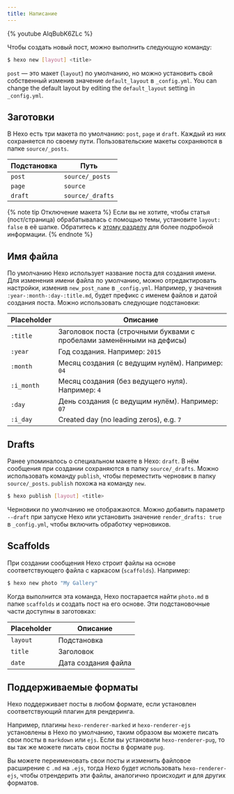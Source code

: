 ```yaml
---
title: Написание
---
```


{% youtube AIqBubK6ZLc %}

Чтобы создать новый пост, можно выполнить следующую команду:

```bash
$ hexo new [layout] <title>
```

`post` — это макет (`layout`) по умолчанию, но можно установить свой собственный изменив значение `default_layout` в `_config.yml`. You can change the default layout by editing the `default_layout` setting in `_config.yml`.

## Заготовки

В Hexo есть три макета по умолчанию: `post`, `page` и `draft`. Каждый из них сохраняется по своему пути. Пользовательские макеты сохраняются в папке `source/_posts`.

| Подстановка | Путь             |
| ----------- | ---------------- |
| `post`      | `source/_posts`  |
| `page`      | `source`         |
| `draft`     | `source/_drafts` |

{% note tip Отключение макета %}
Если вы не хотите, чтобы статья (пост/страница) обрабатывалась с помощью темы, установите `layout: false` в её шапке. Обратитесь к [этому разделу](/ru/docs/front-matter#Макет) для более подробной информации.
{% endnote %}

## Имя файла

По умолчанию Hexo использует название поста для создания имени. Для изменения имени файла по умолчанию, можно отредактировать настройки, изменив `new_post_name` в `_config.yml`. Например, у значения `:year-:month-:day-:title.md`, будет префикс с именем файлов и датой создания поста. Можно использовать следующие подстановки:

| Placeholder | Описание                                                              |
| ----------- | --------------------------------------------------------------------- |
| `:title`    | Заголовок поста (строчными буквами с пробелами заменёнными на дефисы) |
| `:year`     | Год создания. Например: `2015`                                        |
| `:month`    | Месяц создания (с ведущим нулём). Например: `04`                      |
| `:i_month`  | Месяц создания (без ведущего нуля). Например: `4`                     |
| `:day`      | День создания (с ведущим нулём). Например: `07`                       |
| `:i_day`    | Created day (no leading zeros), e.g. `7`                              |

## Drafts

Ранее упоминалось о специальном макете в Hexo: `draft`. В нём сообщения при создании сохраняются в папку `source/_drafts`. Можно использовать команду `publish`, чтобы переместить черновик в папку `source/_posts`. `publish` похожа на команду `new`.

```bash
$ hexo publish [layout] <title>
```

Черновики по умолчанию не отображаются. Можно добавить параметр `--draft` при запуске Hexo или установить значение `render_drafts: true` в `_config.yml`, чтобы включить обработку черновиков.

## Scaffolds

При создании сообщения Hexo строит файлы на основе соответствующего файла с каркасом (`scaffolds`). Например:

```bash
$ hexo new photo "My Gallery"
```

Когда выполнится эта команда, Hexo постарается найти `photo.md` в папке `scaffolds` и создать пост на его основе. Эти подстановочные части доступны в заготовках:

| Placeholder | Описание            |
| ----------- | ------------------- |
| `layout`    | Подстановка         |
| `title`     | Заголовок           |
| `date`      | Дата создания файла |

## Поддерживаемые форматы

Hexo поддерживает посты в любом формате, если установлен соответствующий плагин для рендеринга.

Например, плагины `hexo-renderer-marked` и `hexo-renderer-ejs` установлены в Hexo по умолчанию, таким образом вы можете писать свои посты в `markdown` или `ejs`. Если вы установили `hexo-renderer-pug`, то вы так же можете писать свои посты в формате `pug`.

Вы можете переименовать свои посты и изменить файловое расширение с `.md` на `.ejs`, тогда Hexo будет использовать `hexo-renderer-ejs`, чтобы отрендерить эти файлы, аналогично происходит и для других форматов.
